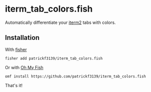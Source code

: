# iterm_tab_colors.fish
Automatically differentiate your [iterm2](https://www.iterm2.com) tabs with colors.

## Installation
With [fisher](https://github.com/jorgebucaran/fisher)
```
fisher add patrickf3139/iterm_tab_colors.fish
```

Or with [Oh My Fish](https://github.com/oh-my-fish/oh-my-fish)
```fish
omf install https://github.com/patrickf3139/iterm_tab_colors.fish
```

That's it!
